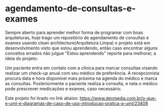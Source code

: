 # agendamento-de-consultas-e-exames
Sempre aberto para aprender melhor forma de programar com boas arquiteturas, hoje trago um repositório de agendamento de consultas e exames usando clean architecture(Arquitetura Limpa) o projeto está em desenvolvimento visto que estou  aprendendo, então caso encontrar alguns conceitos errados não julgue "Estou aprendendo" reporte para melhorar, a ideia do projeto:

Um paciente entra em contato com a clínica para marcar consultas visando realizar um check-up anual com seu médico de preferência. A recepcionista procura data e hora disponível mais próxima na agenda do médico e marca as consultas. Posteriormente o paciente realiza a consulta, e nela o médico pode prescrever medicações e exames, caso necessário.

Este projeto foi tirado no link abaixo:
https://www.devmedia.com.br/o-que-e-uml-e-diagramas-de-caso-de-uso-introducao-pratica-a-uml/23408
